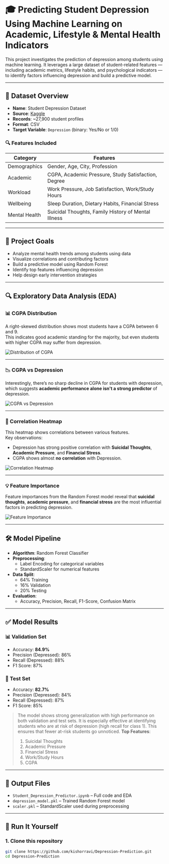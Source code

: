 # 🎓 Predicting Student Depression Using Machine Learning on Academic, Lifestyle & Mental Health Indicators

This project investigates the prediction of depression among students using machine learning. It leverages a large dataset of student-related features — including academic metrics, lifestyle habits, and psychological indicators — to identify factors influencing depression and build a predictive model.

---

## 📁 Dataset Overview

- **Name**: Student Depression Dataset
- **Source**: [Kaggle](https://www.kaggle.com/datasets/adilshamim8/student-depression-dataset)
- **Records**: ~27,900 student profiles
- **Format**: CSV
- **Target Variable**: `Depression` (binary: Yes/No or 1/0)

### 🔍 Features Included

| Category | Features |
|----------|----------|
| Demographics | Gender, Age, City, Profession |
| Academic | CGPA, Academic Pressure, Study Satisfaction, Degree |
| Workload | Work Pressure, Job Satisfaction, Work/Study Hours |
| Wellbeing | Sleep Duration, Dietary Habits, Financial Stress |
| Mental Health | Suicidal Thoughts, Family History of Mental Illness |

---

## 🧠 Project Goals

- Analyze mental health trends among students using data
- Visualize correlations and contributing factors
- Build a predictive model using Random Forest
- Identify top features influencing depression
- Help design early intervention strategies

---

## 🔍 Exploratory Data Analysis (EDA)

### 📊 CGPA Distribution

A right-skewed distribution shows most students have a CGPA between 6 and 9.  
This indicates good academic standing for the majority, but even students with higher CGPA may suffer from depression.

![Distribution of CGPA](https://github.com/kishorravi/Depression-Prediction/blob/main/Unknown-4.png)

---

### 📉 CGPA vs Depression

Interestingly, there’s no sharp decline in CGPA for students with depression, which suggests **academic performance alone isn't a strong predictor** of depression.

![CGPA vs Depression](https://github.com/kishorravi/Depression-Prediction/blob/main/Unknown-5.png)

---

### 🧬 Correlation Heatmap

This heatmap shows correlations between various features.  
Key observations:
- Depression has strong positive correlation with **Suicidal Thoughts**, **Academic Pressure**, and **Financial Stress**.
- CGPA shows almost **no correlation** with Depression.

![Correlation Heatmap](https://github.com/kishorravi/Depression-Prediction/blob/main/Unknown-6.png)

---

### 💡 Feature Importance

Feature importances from the Random Forest model reveal that **suicidal thoughts**, **academic pressure**, and **financial stress** are the most influential factors in predicting depression.

![Feature Importance](https://github.com/kishorravi/Depression-Prediction/blob/main/Unknown-7.png)

---

## 🛠️ Model Pipeline

- **Algorithm**: Random Forest Classifier
- **Preprocessing**:
  - Label Encoding for categorical variables
  - StandardScaler for numerical features
- **Data Split**:
  - 64% Training
  - 16% Validation
  - 20% Testing
- **Evaluation**:
  - Accuracy, Precision, Recall, F1-Score, Confusion Matrix

---

## ✅ Model Results

### 📊 Validation Set
- Accuracy: **84.9%**
- Precision (Depressed): 86%
- Recall (Depressed): 88%
- F1 Score: 87%

### 🧪 Test Set
- Accuracy: **82.7%**
- Precision (Depressed): 84%
- Recall (Depressed): 87%
- F1 Score: 85%

> The model shows strong generalization with high performance on both validation and test sets. It is especially effective at identifying students who are at risk of depression (high recall for class 1). This ensures that fewer at-risk students go unnoticed.
> **Top Features**:
> 1. Suicidal Thoughts  
> 2. Academic Pressure  
> 3. Financial Stress  
> 4. Work/Study Hours  
> 5. CGPA

---

## 📂 Output Files

- `Student_Depression_Predictor.ipynb` – Full code and EDA
- `depression_model.pkl` – Trained Random Forest model
- `scaler.pkl` – StandardScaler used during preprocessing

---

## 🧪 Run It Yourself

### 1. Clone this repository
```bash
git clone https://github.com/kishorravi/Depression-Prediction.git
cd Depression-Prediction
